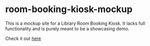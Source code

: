 # room-booking-kiosk-mockup
This is a mockup site for a Library Room Booking Kiosk. It lacks full functionality and is purely meant to be a showcasing demo. 

Check it out [here](https://roombooker-mockup.netlify.app/)
